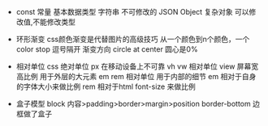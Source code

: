 - const 常量
    基本数据类型 字符串 不可修改的
    JSON Object 复杂对象 可以修改值,不能修改类型

- 环形渐变
    css颜色渐变是代替图片的高级技巧
    从一个颜色到n个颜色，一个color stop 逗号隔开
    渐变方向 circle at center 圆心是0%

- 相对单位
    css 绝对单位 px 在移动设备上不可靠
    vh vw 相对单位 view 屏幕宽高比例 用于外层的大元素
    em rem 相对单位 用于内部的细节
    em 相对于自身的字体大小来做比例
    rem 相对于html font-size 来做比例

- 盒子模型
    block 内容>padding>border>margin>position
    border-bottom 边框做了盒子